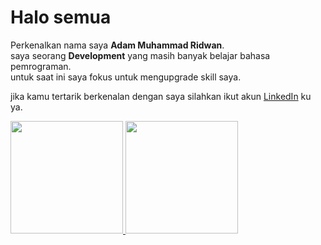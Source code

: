 Halo semua
==
Perkenalkan nama saya **Adam Muhammad Ridwan**.<br>
saya seorang **Development** yang masih banyak belajar bahasa pemrograman.<br>
untuk saat ini saya fokus untuk mengupgrade skill saya.<br>

jika kamu tertarik berkenalan dengan saya silahkan ikut akun [LinkedIn](https://www.linkedin.com/in/adam-muhammad-ridwan-844a23266/) ku ya.<br>

<p align="left">
<a href="https://github.com/amreditor">
  <img height="180em" src="https://github-readme-stats-eight-theta.vercel.app/api?username=penuliscode&show_icons=true&theme=algolia&include_all_commits=true&count_private=true"/>
  <img height="180em" src="https://github-readme-stats-eight-theta.vercel.app/api/top-langs/?username=penuliscode&layout=compact&theme=algolia"/>
</a>
</p>

<!--
**amreditor/amreditor** is a ✨ _special_ ✨ repository because its `README.md` (this file) appears on your GitHub profile.

Here are some ideas to get you started:

- 🔭 I’m currently working on ...
- 🌱 I’m currently learning ...
- 👯 I’m looking to collaborate on ...
- 🤔 I’m looking for help with ...
- 💬 Ask me about ...
- 📫 How to reach me: ...
- 😄 Pronouns: ...
- ⚡ Fun fact: ...
-->
